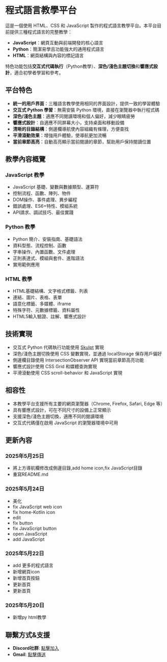 # 程式語言教學平台

這是一個使用 HTML、CSS 和 JavaScript 製作的程式語言教學平台。本平台目前提供三種程式語言的完整教學：

- **JavaScript**：網頁互動與前端開發的核心語言
- **Python**：簡潔易學且功能強大的通用程式語言
- **HTML**：網頁結構與內容的標記語言

特色功能包括**交互式代碼執行**（Python教學）、**深色/淺色主題切換**和**響應式設計**，適合初學者學習和參考。

## 平台特色

- **統一的用戶界面**：三種語言教學使用相同的界面設計，提供一致的學習體驗
- **交互式 Python 學習**：無需安裝 Python 環境，直接在瀏覽器中執行程式碼
- **深色/淺色主題**：適應不同閱讀環境和個人偏好，減少眼睛疲勞
- **響應式設計**：自適應不同屏幕大小，支持桌面和移動設備
- **清晰的目錄結構**：側邊欄導航使內容組織有條理，方便查找
- **平滑滾動效果**：增強用戶體驗，使導航更加流暢
- **當前章節高亮**：自動高亮顯示當前閱讀的章節，幫助用戶保持閱讀位置

## 教學內容概覽

### JavaScript 教學
- JavaScript 基礎、變數與數據類型、運算符
- 控制流程、函數、陣列、物件
- DOM操作、事件處理、異步編程
- 錯誤處理、ES6+特性、模組系統
- API請求、調試技巧、最佳實踐

### Python 教學
- Python 簡介、安裝指南、基礎語法
- 資料型態、流程控制、函數
- 字串操作、內置函數、文件處理
- 正則表達式、模組與套件、進階語法
- 實用範例應用

### HTML 教學
- HTML基礎結構、文字格式標籤、列表
- 連結、圖片、表格、表單
- 語意化標籤、多媒體、iframe
- 特殊字符、元數據標籤、資料屬性
- HTML5輸入驗證、註解、響應式設計

## 技術實現

- 交互式 Python 代碼執行功能使用 [Skulpt](https://skulpt.org/) 實現
- 深色/淺色主題切換使用 CSS 變數實現，並通過 localStorage 保存用戶偏好
- 側邊欄目錄使用 IntersectionObserver API 實現當前章節高亮功能
- 響應式設計使用 CSS Grid 和媒體查詢實現
- 平滑滾動使用 CSS scroll-behavior 和 JavaScript 實現

## 相容性

- 本教學平台支援所有主要的網頁瀏覽器（Chrome, Firefox, Safari, Edge 等）
- 具有響應式設計，可在不同尺寸的設備上正常顯示
- 支援深色/淺色主題切換，適應不同的閱讀環境
- 交互式代碼僅在啟用 JavaScript 的瀏覽器環境中可用

## 更新內容
### 2025年5月25日
- 將上方導航欄修改成側邊目錄,add home icon,fix JavaScript目錄
- 重寫README.md

### 2025年5月24日
- 美化
- fix JavaScript web icon
- fix home-Kotlin icon
- edit
- fix button
- fix JavaScript button
- open JavaScript
- add JavaScript

### 2025年5月22日
- add 更多的程式語言
- 新增網頁icon
- 新增首頁按鈕
- 更新首頁
- 更新首頁

### 2025年5月20日
- 新增py html教學

## 聯繫方式&支援

- **Discord社群**: [點擊加入](https://discord.gg/dBVqmCNVhb)
- **Gmail**: [點擊傳送](mailto:d20090405@gmail.com)